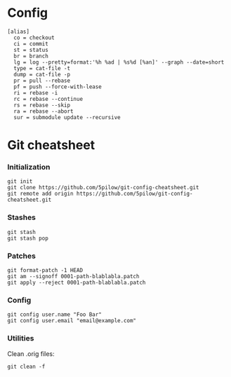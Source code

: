 # Config

```
[alias]
  co = checkout
  ci = commit
  st = status
  br = branch
  lg = log --pretty=format:'%h %ad | %s%d [%an]' --graph --date=short
  type = cat-file -t
  dump = cat-file -p
  pr = pull --rebase
  pf = push --force-with-lease
  ri = rebase -i
  rc = rebase --continue
  rs = rebase --skip
  ra = rebase --abort
  sur = submodule update --recursive
```

# Git cheatsheet

### Initialization
```
git init
git clone https://github.com/5pilow/git-config-cheatsheet.git
git remote add origin https://github.com/5pilow/git-config-cheatsheet.git
```

### Stashes
```
git stash
git stash pop
```

### Patches
```
git format-patch -1 HEAD
git am --signoff 0001-path-blablabla.patch
git apply --reject 0001-path-blablabla.patch
```

### Config
```
git config user.name "Foo Bar"
git config user.email "email@example.com"
```

### Utilities
Clean .orig files:
```
git clean -f 
```

